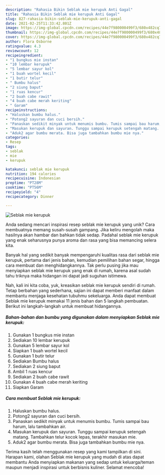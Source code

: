 ```yaml
---
description: "Rahasia Bikin Seblak mie kerupuk Anti Gagal"
title: "Rahasia Bikin Seblak mie kerupuk Anti Gagal"
slug: 827-rahasia-bikin-seblak-mie-kerupuk-anti-gagal
date: 2021-02-25T11:33:42.801Z
image: https://img-global.cpcdn.com/recipes/44e7f980000499f3/680x482cq70/seblak-mie-kerupuk-foto-resep-utama.jpg
thumbnail: https://img-global.cpcdn.com/recipes/44e7f980000499f3/680x482cq70/seblak-mie-kerupuk-foto-resep-utama.jpg
cover: https://img-global.cpcdn.com/recipes/44e7f980000499f3/680x482cq70/seblak-mie-kerupuk-foto-resep-utama.jpg
author: Flora Osborne
ratingvalue: 4.3
reviewcount: 12
recipeingredient:
- "1 bungkus mie instan"
- "10 lembar kerupuk"
- "5 lembar sayur kol"
- "1 buah wortel kecil"
- "1 butir telur"
- " Bumbu halus"
- "2 siung baput"
- "1 ruas kencur"
- "2 buah cabe rawit"
- "4 buah cabe merah keriting"
- " Garam"
recipeinstructions:
- "Haluskan bumbu halus."
- "Potong2 sayuran dan cuci bersih."
- "Panaskan sedikit minyak untuk menumis bumbu. Tumis sampai bau harum, lalu tambahkan air."
- "Masukan kerupuk dan sayuran. Tunggu sampai kerupuk setengah matang. Tambahkan telur kocok lepas, terakhir masukan mie."
- "Aduk2 agar bumbu merata. Bisa juga tambahkan bumbu mie nya."
categories:
- Resep
tags:
- seblak
- mie
- kerupuk

katakunci: seblak mie kerupuk 
nutrition: 194 calories
recipecuisine: Indonesian
preptime: "PT28M"
cooktime: "PT56M"
recipeyield: "4"
recipecategory: Dinner

---
```



![Seblak mie kerupuk](https://img-global.cpcdn.com/recipes/44e7f980000499f3/680x482cq70/seblak-mie-kerupuk-foto-resep-utama.jpg)

Anda sedang mencari inspirasi resep seblak mie kerupuk yang unik? Cara membuatnya memang susah-susah gampang. Jika keliru mengolah maka hasilnya akan hambar dan bahkan tidak sedap. Padahal seblak mie kerupuk yang enak seharusnya punya aroma dan rasa yang bisa memancing selera kita.

Banyak hal yang sedikit banyak mempengaruhi kualitas rasa dari seblak mie kerupuk, pertama dari jenis bahan, kemudian pemilihan bahan segar, hingga cara membuat dan menghidangkannya. Tak perlu pusing jika mau menyiapkan seblak mie kerupuk yang enak di rumah, karena asal sudah tahu triknya maka hidangan ini dapat jadi suguhan istimewa.




Nah, kali ini kita coba, yuk, kreasikan seblak mie kerupuk sendiri di rumah. Tetap berbahan yang sederhana, sajian ini dapat memberi manfaat dalam membantu menjaga kesehatan tubuhmu sekeluarga. Anda dapat membuat Seblak mie kerupuk memakai 11 jenis bahan dan 5 langkah pembuatan. Berikut ini langkah-langkah untuk membuat hidangannya.

<!--inarticleads1-->

##### Bahan-bahan dan bumbu yang digunakan dalam menyiapkan Seblak mie kerupuk:

1. Gunakan 1 bungkus mie instan
1. Sediakan 10 lembar kerupuk
1. Gunakan 5 lembar sayur kol
1. Siapkan 1 buah wortel kecil
1. Gunakan 1 butir telur
1. Sediakan  Bumbu halus
1. Sediakan 2 siung baput
1. Ambil 1 ruas kencur
1. Sediakan 2 buah cabe rawit
1. Gunakan 4 buah cabe merah keriting
1. Siapkan  Garam




<!--inarticleads2-->

##### Cara membuat Seblak mie kerupuk:

1. Haluskan bumbu halus.
1. Potong2 sayuran dan cuci bersih.
1. Panaskan sedikit minyak untuk menumis bumbu. Tumis sampai bau harum, lalu tambahkan air.
1. Masukan kerupuk dan sayuran. Tunggu sampai kerupuk setengah matang. Tambahkan telur kocok lepas, terakhir masukan mie.
1. Aduk2 agar bumbu merata. Bisa juga tambahkan bumbu mie nya.




Terima kasih telah menggunakan resep yang kami tampilkan di sini. Harapan kami, olahan Seblak mie kerupuk yang mudah di atas dapat membantu Anda menyiapkan makanan yang sedap untuk keluarga/teman maupun menjadi inspirasi untuk berbisnis kuliner. Selamat mencoba!
